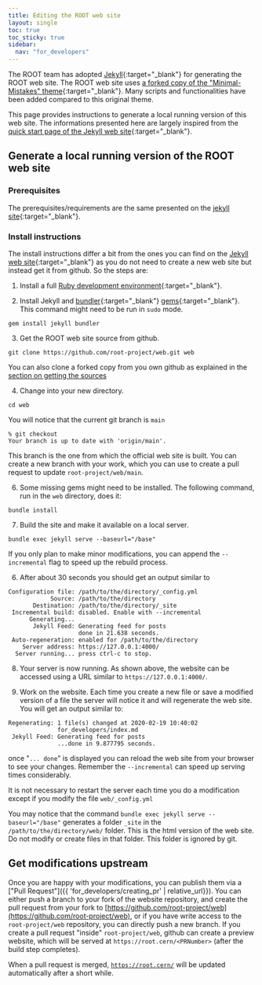 ```yaml
---
title: Editing the ROOT web site
layout: single
toc: true
toc_sticky: true
sidebar:
  nav: "for_developers"
---
```


The ROOT team has adopted [Jekyll](https://jekyllrb.com/){:target="_blank"} for generating
the ROOT web site. The ROOT web site uses [a forked copy of the
"Minimal-Mistakes" theme](https://github.com/root-project/minimal-mistakes){:target="_blank"}.
Many scripts and functionalities have been added compared to this original theme.

This page provides instructions to generate a local running version of this web site.
The informations presented here are largely inspired from the
[quick start page of the Jekyll web site](https://jekyllrb.com/docs/){:target="_blank"}.

## Generate a local running version of the ROOT web site

### Prerequisites

The prerequisites/requirements are the same presented on the
[jekyll site](https://jekyllrb.com/docs/installation/#requirements){:target="_blank"}.

### Install instructions

The install instructions differ a bit from the ones you can find on the
[Jekyll web site](https://jekyllrb.com/docs/){:target="_blank"}
as you do not need to create a new web site but instead
get it from github. So the steps are:

1. Install a full [Ruby development environment](https://jekyllrb.com/docs/installation/){:target="_blank"}.

2. Install Jekyll and [bundler](https://jekyllrb.com/docs/ruby-101/#bundler){:target="_blank"}
   [gems](https://jekyllrb.com/docs/ruby-101/#gems){:target="_blank"}. This command
   might need to be run in `sudo` mode.
```
gem install jekyll bundler
```

3. Get the ROOT web site source from github.
```
git clone https://github.com/root-project/web.git web
```
You can also clone a forked copy from you own github as explained in the
[section on getting the sources](#get-the-root-web-site-sources)

4. Change into your new directory.
```
cd web
```
You will notice that the current git branch is `main`
```
% git checkout
Your branch is up to date with 'origin/main'.
```
This branch is the one from which the official web site is built. You can create a
new branch with your work, which you can use to create a pull request to update
`root-project/web/main`.

6. Some missing gems might need to be installed. The following command, run
   in the `web` directory, does it:
```
bundle install
```  
7. Build the site and make it available on a local server.
```
bundle exec jekyll serve --baseurl="/base"
```
If you only plan to make minor modifications, you can append the `--incremental` flag
to speed up the rebuild process.

6. After about 30 seconds you should get an output similar to
```
Configuration file: /path/to/the/directory/_config.yml
            Source: /path/to/the/directory
       Destination: /path/to/the/directory/_site
 Incremental build: disabled. Enable with --incremental
      Generating...
       Jekyll Feed: Generating feed for posts
                    done in 21.638 seconds.
 Auto-regeneration: enabled for /path/to/the/directory
    Server address: https://127.0.0.1:4000/
  Server running... press ctrl-c to stop.
```

8. Your server is now running. As shown above, the website can be accessed using a URL
similar to `https://127.0.0.1:4000/`.

9. Work on the website.
   Each time you create a new file or save a modified version of a file
   the server will notice it and will regenerate the web site. You will get an output
   similar to:
```
Regenerating: 1 file(s) changed at 2020-02-19 10:40:02
              for_developers/index.md
 Jekyll Feed: Generating feed for posts
              ...done in 9.877795 seconds.
```
once "`... done`" is displayed you can reload the web site from your browser to see your
changes. Remember the `--incremental` can speed up serving times considerably.

It is not necessary to restart the server each time you do a modification except if you
modify the file `web/_config.yml`

You may notice that the command `bundle exec jekyll serve --baseurl="/base"` generates a folder `_site` in
the `/path/to/the/directory/web/` folder. This is the html version of the web site. Do not
modify or create files in that folder. This folder is ignored by git.


## Get modifications upstream

Once you are happy with your modifications, you can publish them via a
["Pull Request"]({{ 'for_developers/creating_pr' | relative_url}}). You
can either push a branch to your fork of the website repository, and create the pull
request from your fork to [https://github.com/root-project/web](https://github.com/root-project/web), or
if you have write access to the `root-project/web` repository, you can directly push a new branch.
If you create a pull request "inside" `root-project/web`, github can create a preview website, which
will be served at `https://root.cern/<PRNumber>` (after the build step completes).

When a pull request is merged, [`https://root.cern/`](https://root.cern/) will be updated automatically
after a short while.

